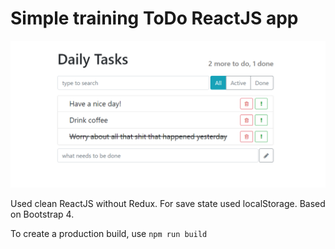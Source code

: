 # Simple training ToDo ReactJS app

![](./public/react-app-daily-tasks.PNG)

Used clean ReactJS without Redux. For save state used localStorage. Based on Bootstrap 4.

To create a production build, use `npm run build`